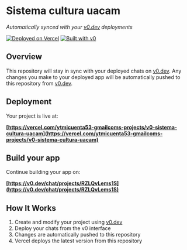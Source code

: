 # Sistema cultura uacam

*Automatically synced with your [v0.dev](https://v0.dev) deployments*

[![Deployed on Vercel](https://img.shields.io/badge/Deployed%20on-Vercel-black?style=for-the-badge&logo=vercel)](https://vercel.com/ytmicuenta53-gmailcoms-projects/v0-sistema-cultura-uacam)
[![Built with v0](https://img.shields.io/badge/Built%20with-v0.dev-black?style=for-the-badge)](https://v0.dev/chat/projects/RZLQvLems1S)

## Overview

This repository will stay in sync with your deployed chats on [v0.dev](https://v0.dev).
Any changes you make to your deployed app will be automatically pushed to this repository from [v0.dev](https://v0.dev).

## Deployment

Your project is live at:

**[https://vercel.com/ytmicuenta53-gmailcoms-projects/v0-sistema-cultura-uacam](https://vercel.com/ytmicuenta53-gmailcoms-projects/v0-sistema-cultura-uacam)**

## Build your app

Continue building your app on:

**[https://v0.dev/chat/projects/RZLQvLems1S](https://v0.dev/chat/projects/RZLQvLems1S)**

## How It Works

1. Create and modify your project using [v0.dev](https://v0.dev)
2. Deploy your chats from the v0 interface
3. Changes are automatically pushed to this repository
4. Vercel deploys the latest version from this repository
